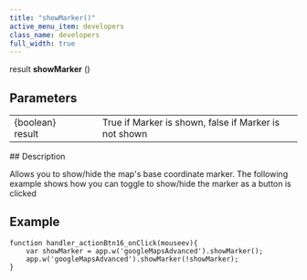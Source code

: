 ```yaml
---
title: "showMarker()"
active_menu_item: developers
class_name: developers
full_width: true
---
```



result **showMarker** ()

## Parameters

<table>
<tr>
<td width="169">
{boolean} result

</td>
<td width="17">
</td>
<td width="694">
True if Marker is shown, false if Marker is not shown

</td>
</tr>
</table>
## Description

Allows you to show/hide the map's base coordinate marker. The following example shows how you can toggle to show/hide the marker as a button is clicked

## **Example**

    function handler_actionBtn16_onClick(mouseev){
        var showMarker = app.w('googleMapsAdvanced').showMarker();
        app.w('googleMapsAdvanced').showMarker(!showMarker);
    }
     
   


